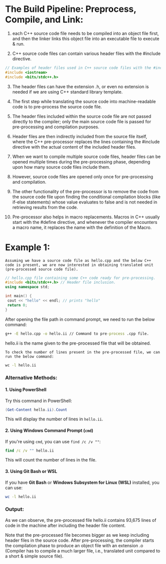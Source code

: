 # The Build Pipeline: Preprocess, Compile, and Link:
1. each C++ source code file needs to be compiled into an object file first, and then the linker links this object file into an executable file to execute & run. 

2. C++ source code files can contain various header files with the #include directive.
```c++
// Examples of header files used in C++ source code files with the #include directive.
#include <iostream>
#include <bits/stdc++.h>
```
3. The header files can have the extension .h, or even no extension is needed if we are using C++ standard library template.

4. The first step while translating the source code into machine-readable code is to pre-process the source code file. 

5. The header files included within the source code file are not passed directly to the compiler; only the main source code file is passed for pre-processing and compilation purposes.

6. Header files are then indirectly included from the source file itself, where the C++ pre-processor replaces the lines containing the #include directive with the actual content of the included header files.

7. When we want to compile multiple source code files, header files can be opened multiple times during the pre-processing phase, depending upon how many source code files include them. 

8. However, source code files are opened only once for pre-processing and compilation.

9. The other functionality of the pre-processor is to remove the code from the source code file upon finding the conditional compilation blocks (like if-else statements) whose value evaluates to false and is not needed in retrieving results from the code.

10. Pre-processor also helps in macro replacements. Macros in C++ usually start with the #define directive, and whenever the compiler encounters a macro name, it replaces the name with the definition of the Macro.

# Example 1:

 ```Assuming we have a source code file as hello.cpp and the below C++ code is present, we are now interested in obtaining translated unit (pre-processed source code file).  ```

 ```c++
 // hello.cpp file containing some C++ code ready for pre-processing.
#include <bits/stdc++.h> // Header file inclusion.
using namespace std;

int main() {
  cout << "hello" << endl; // prints "hello"
  return 0;
}
```

After opening the file path in command prompt, we need to run the below command:

``` cmd
g++ -E hello.cpp -o hello.ii // Command to pre-process .cpp file.
```

hello.ii is the name given to the pre-processed file that will be obtained.

```To check the number of lines present in the pre-processed file, we can run the below command:```

```cmd
wc -l hello.ii
```
### **Alternative Methods:**
#### **1. Using PowerShell**
Try this command in PowerShell:
```powershell
(Get-Content hello.ii).Count
```
This will display the number of lines in `hello.ii`.

#### **2. Using Windows Command Prompt (`cmd`)**
If you're using `cmd`, you can use `find /c /v ""`:
```cmd
find /c /v "" hello.ii
```
This will count the number of lines in the file.

#### **3. Using Git Bash or WSL**
If you have **Git Bash** or **Windows Subsystem for Linux (WSL)** installed, you can use:
```sh
wc -l hello.ii
```
### Output:
 As we can observe, the pre-processed file hello.ii contains 93,675 lines of code in the machine after including the header file content.

 Note that the pre-processed file becomes bigger as we keep including header files in the source code. After pre-processing, the compiler starts the compilation phase to produce an object file with an extension .o (Compiler has to compile a much larger file, i.e., translated unit compared to a short & simple source file).